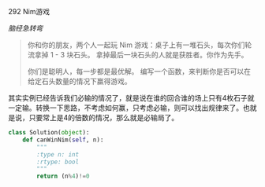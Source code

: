 292 Nim游戏

*脑经急转弯*

> 你和你的朋友，两个人一起玩 Nim 游戏：桌子上有一堆石头，每次你们轮流拿掉 1 - 3 块石头。 拿掉最后一块石头的人就是获胜者。你作为先手。
>
> 你们是聪明人，每一步都是最优解。 编写一个函数，来判断你是否可以在给定石头数量的情况下赢得游戏。

其实实例已经告诉我们必输的情况了，就是说在谁的回合谁的场上只有4枚石子就一定输。转换一下思路，不考虑如何赢，只考虑必输，则可以找出规律来了。也就是说，只要常上是4的倍数的情况，那么就是必输局了。

```python
class Solution(object):
    def canWinNim(self, n):
        """
        :type n: int
        :rtype: bool
        """
        return (n%4)!=0
```

